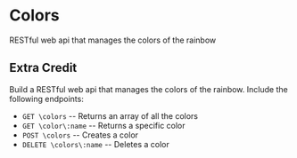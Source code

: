 # Colors
RESTful web api that manages the colors of the rainbow

## Extra Credit

Build a RESTful web api that manages the colors of the rainbow.  Include the following endpoints:

- `GET \colors`           -- Returns an array of all the colors
- `GET \color\:name`      -- Returns a specific color
- `POST \colors`          -- Creates a color   
- `DELETE \colors\:name`  -- Deletes a color
